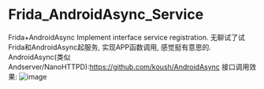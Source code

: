 # Frida_AndroidAsync_Service
Frida+AndroidAsync Implement interface service registration.
无聊试了试Frida和AndroidAsync起服务, 实现APP函数调用, 感觉挺有意思的.
AndroidAsync(类似Andserver/NanoHTTPD):https://github.com/koush/AndroidAsync
接口调用效果:
![image](https://github.com/Frida_AndroidAsync_Service/image.png)
